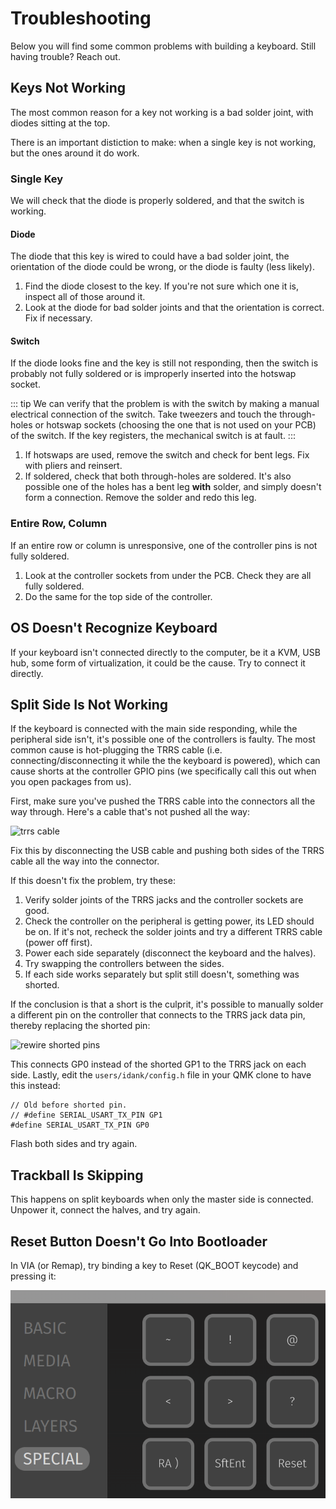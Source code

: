 # Troubleshooting

Below you will find some common problems with building a keyboard. Still having trouble? Reach out.

## Keys Not Working

The most common reason for a key not working is a bad solder joint, with diodes sitting at the top.

There is an important distiction to make: when a single key is not working, but the ones around it do work.

### Single Key

We will check that the diode is properly soldered, and that the switch is working.

#### Diode

The diode that this key is wired to could have a bad solder joint, the orientation of the diode could be wrong, or the diode is faulty (less likely).

1. Find the diode closest to the key. If you're not sure which one it is, inspect all of those around it.
1. Look at the diode for bad solder joints and that the orientation is correct. Fix if necessary.

#### Switch

If the diode looks fine and the key is still not responding, then the switch is probably not fully soldered or is improperly inserted into the hotswap socket.

::: tip
We can verify that the problem is with the switch by making a manual electrical connection of the switch. Take tweezers and touch the through-holes or hotswap sockets (choosing the one that is not used on your PCB) of the switch. If the key registers, the mechanical switch is at fault.
:::

1. If hotswaps are used, remove the switch and check for bent legs. Fix with pliers and reinsert.
1. If soldered, check that both through-holes are soldered. It's also possible one of the holes has a bent leg **with** solder, and simply doesn't form a connection. Remove the solder and redo this leg.

### Entire Row, Column

If an entire row or column is unresponsive, one of the controller pins is not fully soldered.

1. Look at the controller sockets from under the PCB. Check they are all fully soldered.
1. Do the same for the top side of the controller.

## OS Doesn't Recognize Keyboard

If your keyboard isn't connected directly to the computer, be it a KVM, USB hub, some form of virtualization, it could be the cause. Try to connect it directly.

## Split Side Is Not Working

If the keyboard is connected with the main side responding, while the peripheral side isn't, it's possible one of the controllers is faulty. The most common cause is hot-plugging the TRRS cable (i.e. connecting/disconnecting it while the the keyboard is powered), which can cause shorts at the controller GPIO pins (we specifically call this out when you open packages from us).

First, make sure you've pushed the TRRS cable into the connectors all the way through. Here's a cable that's not pushed all the way:

![trrs cable](./trrs-cable-not-pushed.jpeg)

Fix this by disconnecting the USB cable and pushing both sides of the TRRS cable all the way into the connector.

If this doesn't fix the problem, try these:

1. Verify solder joints of the TRRS jacks and the controller sockets are good.
1. Check the controller on the peripheral is getting power, its LED should be on. If it's not, recheck the solder joints and try a different TRRS cable (power off first).
1. Power each side separately (disconnect the keyboard and the halves).
1. Try swapping the controllers between the sides.
1. If each side works separately but split still doesn't, something was shorted.

If the conclusion is that a short is the culprit, it's possible to manually solder a different pin on the controller that connects to the TRRS jack data pin, thereby replacing the shorted pin:

![rewire shorted pins](./rewire-shorted-trrs.jpg)

This connects GP0 instead of the shorted GP1 to the TRRS jack on each side. Lastly, edit the `users/idank/config.h` file in your QMK clone to have this instead:

```
// Old before shorted pin.
// #define SERIAL_USART_TX_PIN GP1
#define SERIAL_USART_TX_PIN GP0
```

Flash both sides and try again.

## Trackball Is Skipping

This happens on split keyboards when only the master side is connected. Unpower it, connect the halves, and try again.

## Reset Button Doesn't Go Into Bootloader

In VIA (or Remap), try binding a key to Reset (QK_BOOT keycode) and pressing it:

![via-reset-button](via-reset-button.png)
